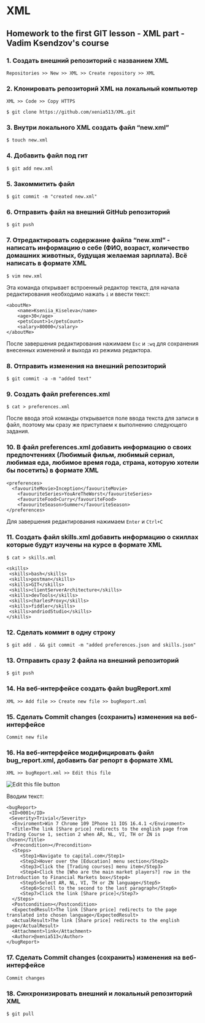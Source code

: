 # XML

## Homework to the first GIT lesson - XML part - Vadim Ksendzov's course

### 1. Создать внешний репозиторий c названием XML

    Repositories >> New >> XML >> Create repository >> XML

### 2. Клонировать репозиторий XML на локальный компьютер

    XML >> Code >> Copy HTTPS

    $ git clone https://github.com/xenia513/XML.git

### 3. Внутри локального XML создать файл “new.xml”

    $ touch new.xml

### 4. Добавить файл под гит

    $ git add new.xml

### 5. Закоммитить файл

    $ git commit -m "created new.xml"

### 6. Отправить файл на внешний GitHub репозиторий

    $ git push

### 7. Отредактировать содержание файла “new.xml” - написать информацию о себе (ФИО, возраст, количество домашних животных, будущая желаемая зарплата). Всё написать в формате XML

    $ vim new.xml

Эта команда открывает встроенный редактор текста, для начала редактирования необходимо нажать `i` и ввести текст:
    
    <aboutMe>
	    <name>Kseniia_Kiseleva</name>
	    <age>30</age>
	    <petsCount>1</petsCount>
	    <salary>80000</salary>
    </aboutMe>

После завершения редактирования нажимаем `Esc` и `:wq` для сохранения внесенных изменений и выхода из режима редактора.

### 8. Отправить изменения на внешний репозиторий

    $ git commit -a -m "added text"

### 9. Создать файл preferences.xml

    $ cat > preferences.xml
    
После ввода этой команды открывается поле ввода текста для записи в файл, поэтому мы сразу же приступаем к выполнению следующего задания.

### 10. В файл preferences.xml добавить информацию о своих предпочтениях (Любимый фильм, любимый сериал, любимая еда, любимое время года, стрaна, которую хотели бы посетить) в формате XML

    <preferences>
      <favouriteMovie>Inception</favouriteMovie>
    	<favouriteSeries>YouAreTheWorst</favouriteSeries>
    	<favouriteFood>Curry</favouriteFood>
    	<favouriteSeason>Summer</favouriteSeason>
    </preferences>

Для завершения редактирования нажимаем `Enter` и `Ctrl+C`

### 11. Создать файл skills.xml добавить информацию о скиллах которые будут изучены на курсе в формате XML

    $ cat > skills.xml

    <skills>
     <skills>bash</skills>
     <skills>postman</skills>
     <skills>GIT</skills>
     <skills>clientServerArchitecture</skills>
     <skills>devTools</skills>
     <skills>charlesProxy</skills>
     <skills>fiddler</skills>
     <skills>andriodStudio</skills>
    </skills>


### 12. Сделать коммит в одну строку

    $ git add . && git commit -m "added preferences.json and skills.json"

### 13. Отправить сразу 2 файла на внешний репозиторий

    $ git push

### 14. На веб-интерфейсе создать файл bugReport.xml

    XML >> Add file >> Create new file >> bugReport.xml

### 15. Сделать Commit changes (сохранить) изменения на веб-интерфейсе

    Commit new file 

### 16. На веб-интерфейсе модифицировать файл bug_report.xml, добавить баг репорт в формате XML

    XML >> bugReport.xml >> Edit this file

![Edit this file button](https://docs.github.com/assets/cb-47677/mw-1440/images/help/repository/edit-file-edit-button.webp)

Вводим текст: 

    <bugReport>
     <ID>0001</ID>
     <Severity>Trivial</Severity>
      <Enviroment>Win 7 Chrome 109 IPhone 11 IOS 16.4.1 </Enviroment>
      <Title>The link [Share price] redirects to the english page from Trading Course 1, section 2 when AR, NL, VI, TH or ZN is chosen</Title>
      <Precondition></Precondition>
      <Steps>
         <Step1>Navigate to capital.com</Step1>
         <Step2>Hover over the [Education] menu section</Step2>
         <Step3>Click the [Trading сourses] menu item</Step3>
         <Step4>Click the [Who are the main market players?] row in the Introduction to Financial Markets box</Step4>
         <Step5>Select AR, NL, VI, TH or ZN language</Step5>
         <Step6>Scroll to the second to the last paragraph</Step6>
         <Step7>Click the link [Share price]</Step7>
      </Steps>
      <Postcondition></Postcondition>
      <ExpectedResult>The link [Share price] redirects to the page translated into chosen language</ExpectedResult>
      <ActualResult>The link [Share price] redirects to the english page</ActualResult>
      <Attachment>link</Attachment>
      <Author>@xenia513</Author>
    </bugReport>

### 17. Сделать Commit changes (сохранить) изменения на веб-интерфейсе

    Commit changes

### 18. Синхронизировать внешний и локальный репозиторий XML

    $ git pull
